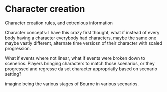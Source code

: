 Character creation
=========================

Character creation rules, and extrenious information

Character concepts:
I have this crazy first thought, what if instead of every body having a character everybody had characters, maybe the same one maybe vastly different, alternate time versiosn of their character with scaled progression.

What if events where not linear, what if events were broken down to scenerios. Players bringing characters to match those scenarios, or they progressed and regresse da set character appropriatly based on scenario setting?

imagine being the various stages of Bourne in various scenarios.
 
